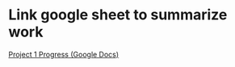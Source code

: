 # Link google sheet to summarize work

[Project 1 Progress (Google Docs)](https://docs.google.com/document/d/1miR9bvUNa47s6zeYA4L9515XFEffHtullomPuGFHOYw/edit?usp=sharing)
